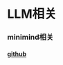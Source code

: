 # LLM相关

### minimind相关
#### [github](https://github.com/jingyaogong/minimind-v?tab=readme-ov-file)
